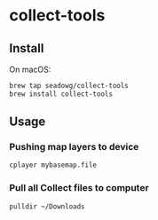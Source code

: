 # collect-tools

## Install

On macOS:

```bash
brew tap seadowg/collect-tools
brew install collect-tools
```

## Usage

### Pushing map layers to device

```bash
cplayer mybasemap.file
```

### Pull all Collect files to computer

```bash
pulldir ~/Downloads
```
